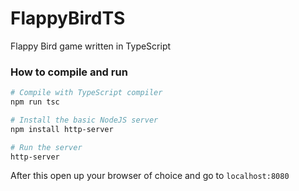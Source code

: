 # FlappyBirdTS

Flappy Bird game written in TypeScript

### How to compile and run

```bash
# Compile with TypeScript compiler
npm run tsc

# Install the basic NodeJS server
npm install http-server

# Run the server
http-server
```

After this open up your browser of choice and go to `localhost:8080`
